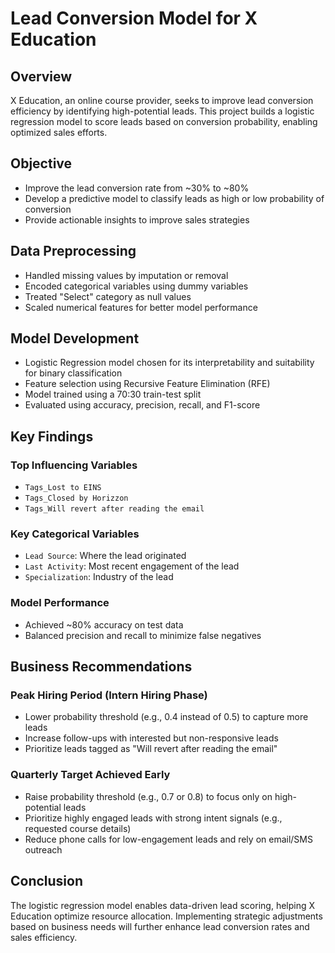 # Lead Conversion Model for X Education

## Overview
X Education, an online course provider, seeks to improve lead conversion efficiency by identifying high-potential leads. This project builds a logistic regression model to score leads based on conversion probability, enabling optimized sales efforts.

## Objective
- Improve the lead conversion rate from ~30% to ~80%
- Develop a predictive model to classify leads as high or low probability of conversion
- Provide actionable insights to improve sales strategies

## Data Preprocessing
- Handled missing values by imputation or removal
- Encoded categorical variables using dummy variables
- Treated "Select" category as null values
- Scaled numerical features for better model performance

## Model Development
- Logistic Regression model chosen for its interpretability and suitability for binary classification
- Feature selection using Recursive Feature Elimination (RFE)
- Model trained using a 70:30 train-test split
- Evaluated using accuracy, precision, recall, and F1-score

## Key Findings
### Top Influencing Variables
- `Tags_Lost to EINS`
- `Tags_Closed by Horizzon`
- `Tags_Will revert after reading the email`

### Key Categorical Variables
- `Lead Source`: Where the lead originated
- `Last Activity`: Most recent engagement of the lead
- `Specialization`: Industry of the lead

### Model Performance
- Achieved ~80% accuracy on test data
- Balanced precision and recall to minimize false negatives

## Business Recommendations
### **Peak Hiring Period (Intern Hiring Phase)**
- Lower probability threshold (e.g., 0.4 instead of 0.5) to capture more leads
- Increase follow-ups with interested but non-responsive leads
- Prioritize leads tagged as "Will revert after reading the email"

### **Quarterly Target Achieved Early**
- Raise probability threshold (e.g., 0.7 or 0.8) to focus only on high-potential leads
- Prioritize highly engaged leads with strong intent signals (e.g., requested course details)
- Reduce phone calls for low-engagement leads and rely on email/SMS outreach

## Conclusion
The logistic regression model enables data-driven lead scoring, helping X Education optimize resource allocation. Implementing strategic adjustments based on business needs will further enhance lead conversion rates and sales efficiency.
